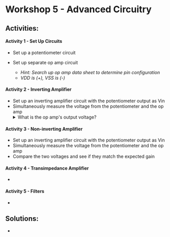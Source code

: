 # Workshop 5 - Advanced Circuitry

## Activities:

#### Activity 1 - Set Up Circuits
* Set up a potentiometer circuit

* Set up separate op amp circuit
  - *Hint: Search up op amp data sheet to determine pin configuration*
  - *VDD is (+), VSS is (-)*

#### Activity 2 - Inverting Amplifier
* Set up an inverting amplifier circuit with the potentiometer output as Vin
* Simultaneously measure the voltage from the potentiometer and the op amp
  <details>
  <summary>What is the op amp's output voltage?</summary>
  <br>
  The op amp's output voltage is 0V
  <br>
  <br>
      <details>
      <summary>Why? (Think before opening)</summary>
      <br>
      An op amp can only produce an output voltage within the range of voltages that it's supplied with (ex: 0V - 5V). By using an inverting amplifier, you are telling the op amp to produce a negative output voltage. However, the lowest voltage it is supplied with is 0V, so the output voltage is 0V.
      <br>
      </details>
  </details>

#### Activity 3 - Non-inverting Amplifier
* Set up an inverting amplifier circuit with the potentiometer output as Vin
* Simultaneously measure the voltage from the potentiometer and the op amp
* Compare the two voltages and see if they match the expected gain


#### Activity 4 - Transimpedance Amplifier
* 

#### Activity 5 - Filters
* 


## Solutions:
* 
